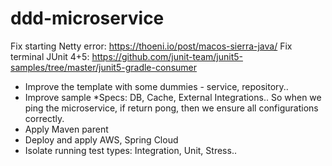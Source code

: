 # ddd-microservice
Fix starting Netty error: https://thoeni.io/post/macos-sierra-java/
Fix terminal JUnit 4+5: https://github.com/junit-team/junit5-samples/tree/master/junit5-gradle-consumer

- Improve the template with some dummies - service, repository..
- Improve sample *Specs: DB, Cache, External Integrations.. So when we ping the microservice, if return pong, then we ensure all configurations correctly.
- Apply Maven parent
- Deploy and apply AWS, Spring Cloud
- Isolate running test types: Integration, Unit, Stress.. 